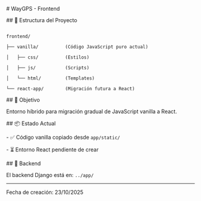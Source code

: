\# WayGPS - Frontend



\## 📁 Estructura del Proyecto

```

frontend/

├── vanilla/          (Código JavaScript puro actual)

│   ├── css/          (Estilos)

│   ├── js/           (Scripts)

│   └── html/         (Templates)

└── react-app/        (Migración futura a React)

```



\## 🎯 Objetivo



Entorno híbrido para migración gradual de JavaScript vanilla a React.



\## 📦 Estado Actual



\- ✅ Código vanilla copiado desde `app/static/`

\- ⏳ Entorno React pendiente de crear



\## 🔗 Backend



El backend Django está en: `../app/`



---



Fecha de creación: 23/10/2025

